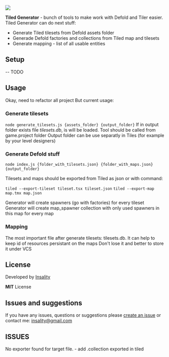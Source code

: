 [![](media/tiled-exporter-logo.png)](https://insality.github.io/defold-tiled-generator/)

**Tiled Generator** - bunch of tools to make work with Defold and Tiler easier.
Tiled Generator can do next stuff:

- Generate Tiled tilesets from Defold assets folder
- Generade Defold factories and collections from Tiled map and tilesets
- Generate mapping - list of all usable entities

## Setup

-- TODO

## Usage

Okay, need to refactor all project
But current usage:

### Generate tilesets

`node generate_tilesets.js {assets_folder} {output_folder}`
If in output folder exists file *tilesets.db*, is will be loaded.
Tool should be called from game.project folder
Output folder can be use separatly in Tiles (for example by your level designers)


### Generate Defold stuff

`node index.js {folder_with_tilesets.json} {folder_with_maps.json} {output_folder}`


Tilesets and maps should be exported from Tiled as json
or with command:

`tiled --export-tileset tileset.tsx tileset.json`
`tiled --export-map map.tmx map.json`

Generator will create spawners (go with factories) for every tileset
Generator will create map_spawner collection with only used spawners in this map for every map


### Mapping
The most important file after generate tilesets: tilesets.db. It can help to keep id of resources persistant on the maps
Don't lose it and better to store it under VCS


## License

Developed by [Insality](https://github.com/Insality)

**MIT** License


## Issues and suggestions

If you have any issues, questions or suggestions please [create an issue](https://github.com/Insality/defold-tiled-generator/issues) or contact me: [insality@gmail.com](mailto:insality@gmail.com)


## ISSUES
No exporter found for target file. - add .collection exported in tiled
